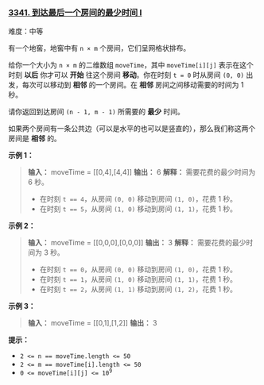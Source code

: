 ### [3341\. 到达最后一个房间的最少时间 I](https://leetcode.cn/problems/find-minimum-time-to-reach-last-room-i/)

难度：中等

有一个地窖，地窖中有 <code>n &times; m</code> 个房间，它们呈网格状排布。

给你一个大小为 <code>n &times; m</code> 的二维数组 `moveTime`，其中 `moveTime[i][j]` 表示在这个时刻 **以后** 你才可以 **开始** 往这个房间 **移动**。你在时刻 `t = 0` 时从房间 `(0, 0)` 出发，每次可以移动到 **相邻** 的一个房间。在 **相邻** 房间之间移动需要的时间为 1 秒。

请你返回到达房间 `(n - 1, m - 1)` 所需要的 **最少** 时间。

如果两个房间有一条公共边（可以是水平的也可以是竖直的），那么我们称这两个房间是 **相邻** 的。

**示例 1：**

> **输入：** moveTime = \[[0,4],[4,4]]
> **输出：** 6
> **解释：**
> 需要花费的最少时间为 6 秒。
>
> - 在时刻 `t == 4`，从房间 `(0, 0)` 移动到房间 `(1, 0)`，花费 1 秒。
> - 在时刻 `t == 5`，从房间 `(1, 0)` 移动到房间 `(1, 1)`，花费 1 秒。

**示例 2：**

> **输入：** moveTime = \[[0,0,0],[0,0,0]]
> **输出：** 3
> **解释：**
> 需要花费的最少时间为 3 秒。
>
> - 在时刻 `t == 0`，从房间 `(0, 0)` 移动到房间 `(1, 0)`，花费 1 秒。
> - 在时刻 `t == 1`，从房间 `(1, 0)` 移动到房间 `(1, 1)`，花费 1 秒。
> - 在时刻 `t == 2`，从房间 `(1, 1)` 移动到房间 `(1, 2)`，花费 1 秒。

**示例 3：**

> **输入：** moveTime = \[[0,1],[1,2]]
> **输出：** 3

**提示：**

- `2 <= n == moveTime.length <= 50`
- `2 <= m == moveTime[i].length <= 50`
- <code>0 <= moveTime[i][j] <= 10<sup>9</sup></code>
